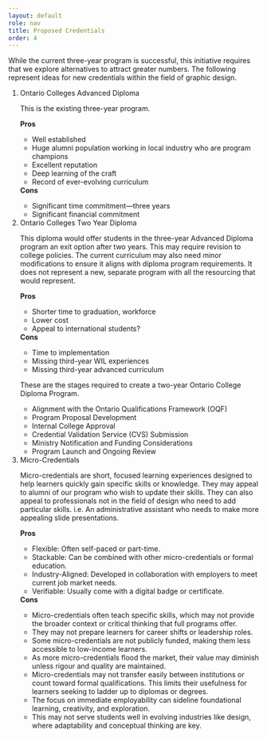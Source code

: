 ```yaml
---
layout: default
role: nav
title: Proposed Credentials
order: 4
---
```

<p>
	While the current three-year program is successful, this initiative requires that we explore alternatives to attract greater numbers. The following represent ideas for new credentials within the field of graphic design. 
</p>
<ol>
	<li>Ontario Colleges Advanced Diploma</li>
	<p>
		This is the existing three-year program. 
	</p>
	<strong>Pros</strong> 
	<ul>
		<li>Well established</li>
		<li>Huge alumni population working in local industry who are program champions</li>
		<li>Excellent reputation</li>
		<li>Deep learning of the craft</li>
		<li>Record of ever-evolving curriculum</li>
	</ul>
	<strong>Cons</strong> 
	<ul>
		<li>Significant time commitment—three years</li>
		<li>Significant financial commitment</li>
	</ul>
	<li>Ontario Colleges Two Year Diploma</li>
	<p>
		This diploma would offer students in the three-year Advanced Diploma program an exit option after two years. This may require revision to college policies. The current curriculum may also need minor modifications to ensure it aligns with diploma program requirements. It does not represent a new, separate program with all the resourcing that would represent. 
	</p>
	<strong>Pros</strong> 
	<ul>
		<li>Shorter time to graduation, workforce</li>
		<li>Lower cost</li>
		<li>Appeal to international students?</li>
	</ul>
	<strong>Cons</strong> 
	<ul>
		<li>Time to implementation</li>
		<li>Missing third-year WIL experiences</li>
		<li>Missing third-year advanced curriculum</li>
	</ul>
	<p>
		These are the stages required to create a two-year Ontario College Diploma Program. 
	</p>
	<ul>
		<li>Alignment with the Ontario Qualifications Framework (OQF)</li>
		<li>Program Proposal Development</li>
		<li>Internal College Approval</li>
		<li>Credential Validation Service (CVS) Submission</li>
		<li>Ministry Notification and Funding Considerations</li>
		<li>Program Launch and Ongoing Review</li>
	</ul>
	<li>Micro-Credentials</li>
	<p>
		Micro-credentials are short, focused learning experiences designed to help learners quickly gain specific skills or knowledge. They may appeal to alumni of our program who wish to update their skills. They can also appeal to professionals not in the field of design who need to add particular skills. i.e. An administrative assistant who needs to make more appealing slide presentations. 
	</p>
	<strong>Pros</strong> 
	<ul>
		<li>Flexible: Often self-paced or part-time.</li>
		<li>Stackable: Can be combined with other micro-credentials or formal education.</li>
		<li>Industry-Aligned: Developed in collaboration with employers to meet current job market needs.</li>
		<li>Verifiable: Usually come with a digital badge or certificate.</li>
	</ul>
	<strong>Cons</strong> 
	<ul>
		<li>Micro-credentials often teach specific skills, which may not provide the broader context or critical thinking that full programs offer.</li>
		<li>They may not prepare learners for career shifts or leadership roles.</li>
		<li>Some micro-credentials are not publicly funded, making them less accessible to low-income learners.</li>
		<li>As more micro-credentials flood the market, their value may diminish unless rigour and quality are maintained.</li>
		<li>Micro-credentials may not transfer easily between institutions or count toward formal qualifications. This limits their usefulness for learners seeking to ladder up to diplomas or degrees.</li>
		<li>The focus on immediate employability can sideline foundational learning, creativity, and exploration.</li>
		<li>This may not serve students well in evolving industries like design, where adaptability and conceptual thinking are key.</li>
	</ul>
</ol>
